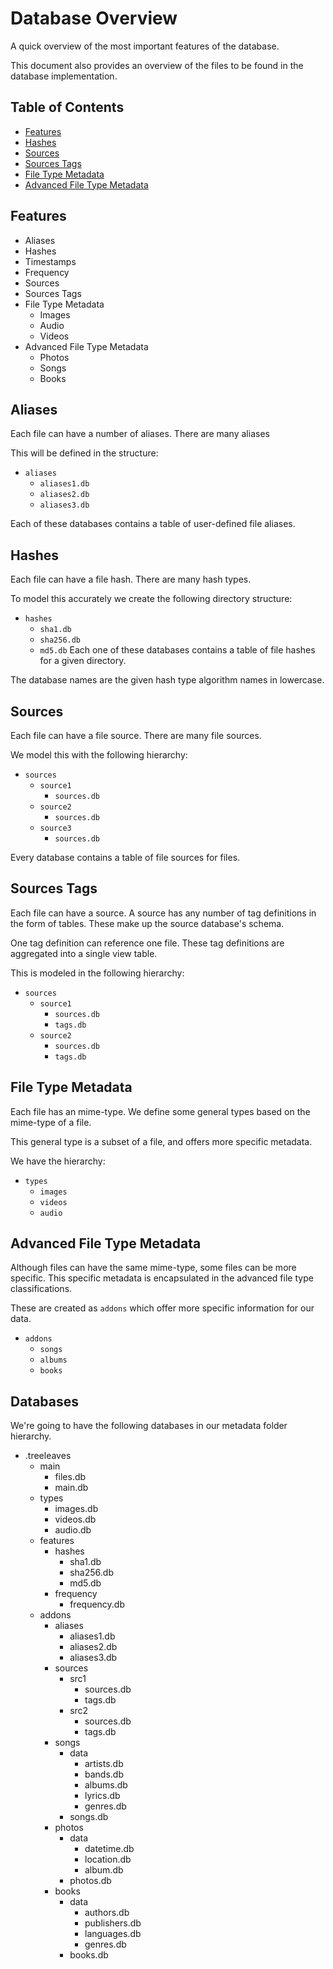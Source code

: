 # Database Overview

A quick overview of the most important features of the database.

This document also provides an overview of the files to be found in the database implementation.

## Table of Contents

- [Features](#features)
- [Hashes](#hashes)
- [Sources](#sources)
- [Sources Tags](#sources-tags)
- [File Type Metadata](#file-type-metadata)
- [Advanced File Type Metadata](#advanced-file-type-metadata)


## Features

- Aliases
- Hashes
- Timestamps
- Frequency
- Sources
- Sources Tags
- File Type Metadata
    - Images
    - Audio
    - Videos
- Advanced File Type Metadata
    - Photos
    - Songs
    - Books

## Aliases

Each file can have a number of aliases. There are many aliases

This will be defined in the structure:
- `aliases`
    - `aliases1.db`
    - `aliases2.db`
    - `aliases3.db`

Each of these databases contains a table of user-defined file aliases.

## Hashes

Each file can have a file hash. There are many hash types.

To model this accurately we create the following directory structure:
- `hashes`
    - `sha1.db`
    - `sha256.db`
    - `md5.db`
Each one of these databases contains a table of file hashes for a given directory.

The database names are the given hash type algorithm names in lowercase.

## Sources

Each file can have a file source. There are many file sources.

We model this with the following hierarchy:
- `sources`
    - `source1`
        - `sources.db`
    - `source2`
        - `sources.db`
    - `source3`
        - `sources.db`

Every database contains a table of file sources for files.

## Sources Tags

Each file can have a source. A source has any number of tag definitions in the form of tables. These make up the source database's schema.

One tag definition can reference one file. These tag definitions are aggregated into a single view table.

This is modeled in the following hierarchy:
- `sources`
    - `source1`
        - `sources.db`
        - `tags.db`
    - `source2`
        - `sources.db`
        - `tags.db`

## File Type Metadata

Each file has an mime-type. We define some general types based on the mime-type of a file.

This general type is a subset of a file, and offers more specific metadata.

We have the hierarchy:
- `types`
    - `images`
    - `videos`
    - `audio`

## Advanced File Type Metadata

Although files can have the same mime-type, some files can be more specific.
This specific metadata is encapsulated in the advanced file type classifications.

These are created as `addons` which offer more specific information for our data.

- `addons`
    - `songs`
    - `albums`
    - `books`

## Databases

We're going to have the following databases in our metadata folder hierarchy.

- .treeleaves
    - main
        - files.db
        - main.db
    - types
        - images.db
        - videos.db
        - audio.db
    - features
        - hashes
            - sha1.db
            - sha256.db
            - md5.db
        - frequency
            - frequency.db
    - addons
        - aliases
            - aliases1.db
            - aliases2.db
            - aliases3.db
        - sources
            - src1
                - sources.db
                - tags.db
            - src2
                - sources.db
                - tags.db
        - songs
            - data
                - artists.db
                - bands.db
                - albums.db
                - lyrics.db
                - genres.db
            - songs.db
        - photos
            - data
                - datetime.db
                - location.db
                - album.db
            - photos.db
        - books
            - data
                - authors.db
                - publishers.db
                - languages.db
                - genres.db
            - books.db
<!--- songs-artists.db-->
<!--- songs-bands.db-->
<!--- songs-albums.db-->
<!--- songs-lyrics.db-->
<!--- songs-genres.db-->
